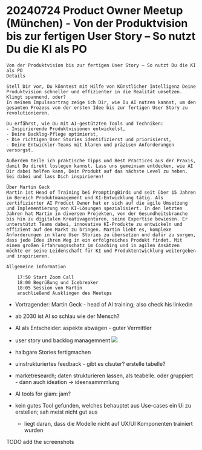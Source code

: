 # 20240724 Product Owner Meetup (München) - Von der Produktvision bis zur fertigen User Story – So nutzt Du die KI als PO

```
Von der Produktvision bis zur fertigen User Story – So nutzt Du die KI als PO
Details

Stell Dir vor, Du könntest mit Hilfe von Künstlicher Intelligenz Deine Produktvision schneller und effizienter in die Realität umsetzen. Klingt spannend, oder?
In meinem Impulsvortrag zeige ich Dir, wie Du AI nutzen kannst, um den gesamten Prozess von der ersten Idee bis zur fertigen User Story zu revolutionieren.

Du erfährst, wie Du mit AI-gestützten Tools und Techniken:
- Inspirierende Produktvisionen entwickelst,
- Deine Backlog-Pflege optimierst,
- Die richtigen User Stories identifizierst und priorisierst,
- Deine Entwickler-Teams mit klaren und präzisen Anforderungen versorgst.

Außerdem teile ich praktische Tipps und Best Practices aus der Praxis, damit Du direkt loslegen kannst. Lass uns gemeinsam entdecken, wie AI Dir dabei helfen kann, Dein Produkt auf das nächste Level zu heben.
Sei dabei und lass Dich inspirieren!

Über Martin Geck
Martin ist Head of Training bei PromptingBirds und seit über 15 Jahren im Bereich Produktmanagement und KI-Entwicklung tätig. Als zertifizierter AI Product Owner hat er sich auf die agile Umsetzung und Implementierung von KI-Lösungen spezialisiert. In den letzten Jahren hat Martin in diversen Projekten, von der Gesundheitsbranche bis hin zu digitalen Kreativagenturen, seine Expertise bewiesen. Er unterstützt Teams dabei, innovative KI-Produkte zu entwickeln und effizient auf den Markt zu bringen. Martin liebt es, komplexe Anforderungen in klare User Stories zu übersetzen und dafür zu sorgen, dass jede Idee ihren Weg in ein erfolgreiches Produkt findet. Mit einem großen Erfahrungsschatz im Coaching und in agilen Ansätzen möchte er seine Leidenschaft für KI und Produktentwicklung weitergeben und inspirieren.

Allgemeine Information

    17:50 Start Zoom Call
    18:00 Begrüßung und Icebreaker
    18:05 Session von Martin
    anschließend Ausklingen des Meetups
```

* Vortragender: Martin Geck - head of AI training; also check his linkedin
* ab 2030 ist AI so schlau wie der Mensch?
* AI als Entscheider: aspekte abwägen - guter Vermittler

* user story und backlog managemnent
![](img02.png)
* halbgare Stories fertigmachen
* uinstrukturiertes feedback - gibt es clsuter? erstelle tabelle?
* marketresearch; daten strukturieren lassen, als teabelle. oder gruppiert - dann auch ideation -> ideensammmlung
* AI tools for giam: jam?
* kein gutes Tool gefunden, welches behauptet aus Use-cases ein Ui zu erstellen; sah meist nicht gut aus
  * liegt daran, dass die Modelle nicht auf UX/UI Komponenten trainiert wurden


TODO add the screenshots
